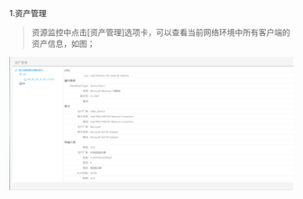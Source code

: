 
1.资产管理
<blockquote class="success">
 资源监控中点击[资产管理]选项卡，可以查看当前网络环境中所有客户端的资产信息，如图；
</blockquote> 

 ![](../images/screenshot_1526201183870.png)
  
 

